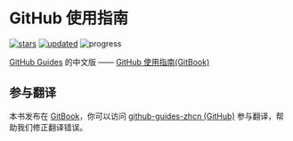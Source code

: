 # GitHub 使用指南

[![stars](https://img.shields.io/github/stars/itechub/github-guides-zhcn.svg)](https://github.com/itechub/github-guides-zhcn) [![updated](https://img.shields.io/github/last-commit/itechub/github-guides-zhcn/master.svg?color=%23c16927&label=updated)](https://github.com/itechub/github-guides-zhcn/commits/master) ![progress](https://img.shields.io/badge/progress-100%25-green.svg)

[GitHub Guides](https://guides.github.com/) 的中文版 —— [GitHub 使用指南\(GitBook\)](https://itechub.gitbook.io/github-guides-zhcn/)

## 参与翻译

本书发布在 [GitBook](https://itechub.gitbook.io/github-guides-zhcn)，你可以访问 [github-guides-zhcn \(GitHub\)](https://github.com/itechub/github-guides-zhcn) 参与翻译，帮助我们修正翻译错误。

